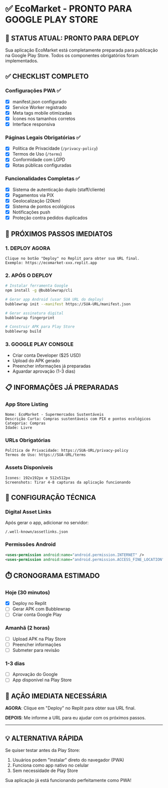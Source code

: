 # ✅ EcoMarket - PRONTO PARA GOOGLE PLAY STORE

## 🎯 STATUS ATUAL: PRONTO PARA DEPLOY

Sua aplicação EcoMarket está completamente preparada para publicação na Google Play Store. Todos os componentes obrigatórios foram implementados.

## ✅ CHECKLIST COMPLETO

### Configurações PWA ✅
- [x] manifest.json configurado
- [x] Service Worker registrado  
- [x] Meta tags mobile otimizadas
- [x] Ícones nos tamanhos corretos
- [x] Interface responsiva

### Páginas Legais Obrigatórias ✅
- [x] Política de Privacidade (`/privacy-policy`)
- [x] Termos de Uso (`/terms`)
- [x] Conformidade com LGPD
- [x] Rotas públicas configuradas

### Funcionalidades Completas ✅
- [x] Sistema de autenticação duplo (staff/cliente)
- [x] Pagamentos via PIX
- [x] Geolocalização (20km)
- [x] Sistema de pontos ecológicos
- [x] Notificações push
- [x] Proteção contra pedidos duplicados

## 🚀 PRÓXIMOS PASSOS IMEDIATOS

### 1. DEPLOY AGORA
```
Clique no botão "Deploy" no Replit para obter sua URL final.
Exemplo: https://ecomarket-xxx.replit.app
```

### 2. APÓS O DEPLOY
```bash
# Instalar ferramenta Google
npm install -g @bubblewrap/cli

# Gerar app Android (usar SUA URL do deploy)
bubblewrap init --manifest https://SUA-URL/manifest.json

# Gerar assinatura digital
bubblewrap fingerprint

# Construir APK para Play Store
bubblewrap build
```

### 3. GOOGLE PLAY CONSOLE
- Criar conta Developer ($25 USD)
- Upload do APK gerado
- Preencher informações já preparadas
- Aguardar aprovação (1-3 dias)

## 📋 INFORMAÇÕES JÁ PREPARADAS

### App Store Listing
```
Nome: EcoMarket - Supermercados Sustentáveis
Descrição Curta: Compras sustentáveis com PIX e pontos ecológicos
Categoria: Compras
Idade: Livre
```

### URLs Obrigatórias
```
Política de Privacidade: https://SUA-URL/privacy-policy
Termos de Uso: https://SUA-URL/terms
```

### Assets Disponíveis
```
Ícones: 192x192px e 512x512px
Screenshots: Tirar 4-8 capturas da aplicação funcionando
```

## 🔧 CONFIGURAÇÃO TÉCNICA

### Digital Asset Links
Após gerar o app, adicionar no servidor:
```
/.well-known/assetlinks.json
```

### Permissões Android
```xml
<uses-permission android:name="android.permission.INTERNET" />
<uses-permission android:name="android.permission.ACCESS_FINE_LOCATION" />
```

## ⏱️ CRONOGRAMA ESTIMADO

### Hoje (30 minutos)
- [x] Deploy no Replit
- [ ] Gerar APK com Bubblewrap
- [ ] Criar conta Google Play

### Amanhã (2 horas)
- [ ] Upload APK na Play Store
- [ ] Preencher informações
- [ ] Submeter para revisão

### 1-3 dias
- [ ] Aprovação do Google
- [ ] App disponível na Play Store

## 🎯 AÇÃO IMEDIATA NECESSÁRIA

**AGORA**: Clique em "Deploy" no Replit para obter sua URL final.

**DEPOIS**: Me informe a URL para eu ajudar com os próximos passos.

---

## 💡 ALTERNATIVA RÁPIDA

Se quiser testar antes da Play Store:
1. Usuários podem "instalar" direto do navegador (PWA)
2. Funciona como app nativo no celular
3. Sem necessidade de Play Store

Sua aplicação já está funcionando perfeitamente como PWA!